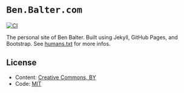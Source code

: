 # `Ben.Balter.com`

[![CI](https://github.com/benbalter/benbalter.github.com/actions/workflows/ci.yml/badge.svg)](https://github.com/benbalter/benbalter.github.com/actions/workflows/ci.yml)

The personal site of Ben Balter. Built using Jekyll, GitHub Pages, and Bootstrap. See [humans.txt](https://ben.balter.com/humans.txt) for more infos.

## License

* Content: [Creative Commons, BY](http://creativecommons.org/licenses/by/3.0/)
* Code: [MIT](http://opensource.org/licenses/mit-license.php)
